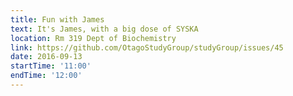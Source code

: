 ```yaml
---
title: Fun with James
text: It's James, with a big dose of SYSKA 
location: Rm 319 Dept of Biochemistry
link: https://github.com/OtagoStudyGroup/studyGroup/issues/45
date: 2016-09-13
startTime: '11:00'
endTime: '12:00'
---
```

